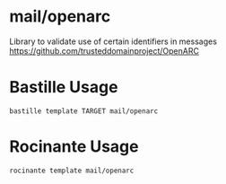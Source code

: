 # mail/openarc
Library to validate use of certain identifiers in messages
https://github.com/trusteddomainproject/OpenARC

# Bastille Usage
```shell
bastille template TARGET mail/openarc
```

# Rocinante Usage
```shell
rocinante template mail/openarc
```
